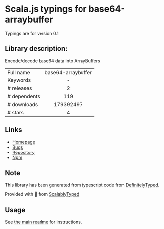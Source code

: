 
# Scala.js typings for base64-arraybuffer

Typings are for version 0.1

## Library description:
Encode/decode base64 data into ArrayBuffers

|                    |                 |
| ------------------ | :-------------: |
| Full name          | base64-arraybuffer |
| Keywords           | - |
| # releases         | 2 |
| # dependents       | 119 |
| # downloads        | 179392497 |
| # stars            | 4 |

## Links
- [Homepage](https://github.com/niklasvh/base64-arraybuffer)
- [Bugs](https://github.com/niklasvh/base64-arraybuffer/issues)
- [Repository](https://github.com/niklasvh/base64-arraybuffer)
- [Npm](https://www.npmjs.com/package/base64-arraybuffer)
    


## Note
This library has been generated from typescript code from [DefinitelyTyped](https://definitelytyped.org).

Provided with :purple_heart: from [ScalablyTyped](https://github.com/oyvindberg/ScalablyTyped)

## Usage
See [the main readme](../../readme.md) for instructions.


